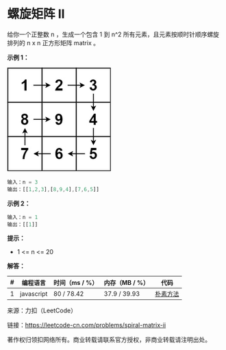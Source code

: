 # 螺旋矩阵 II

给你一个正整数 n ，生成一个包含 1 到 n^2 所有元素，且元素按顺时针顺序螺旋排列的 n x n 正方形矩阵 matrix 。

**示例 1：**

![示例1](./eg1.jpg)

``` javascript
输入：n = 3
输出：[[1,2,3],[8,9,4],[7,6,5]]
```

**示例 2：**

``` javascript
输入：n = 1
输出：[[1]]
```

**提示：**

- 1 <= n <= 20

**解答：**

**#**|**编程语言**|**时间（ms / %）**|**内存（MB / %）**|**代码**
--|--|--|--|--
1|javascript|80 / 78.42|37.9 / 39.93|[朴素方法](./javascript/ac_v1.js)

来源：力扣（LeetCode）

链接：https://leetcode-cn.com/problems/spiral-matrix-ii

著作权归领扣网络所有。商业转载请联系官方授权，非商业转载请注明出处。
